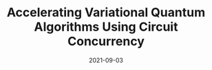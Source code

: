 ---
title: 'Accelerating Variational Quantum Algorithms Using Circuit Concurrency'
excerpt: 'Salonik Resch, Anthony Gutierrez, **Joon Suk Huh**, Srikant Bharadwaj, Yasuko Eckert, Gabriel Loh, Mark Oskin, Swamit Tannu, *Preprint*, 2021. [[PDF](https://arxiv.org/pdf/2109.01714.pdf)]'
collection: publications
date: 2021-09-03
---